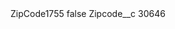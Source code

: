 <?xml version="1.0" encoding="UTF-8"?>
<CustomMetadata xmlns="http://soap.sforce.com/2006/04/metadata" xmlns:xsi="http://www.w3.org/2001/XMLSchema-instance" xmlns:xsd="http://www.w3.org/2001/XMLSchema">
    <label>ZipCode1755</label>
    <protected>false</protected>
    <values>
        <field>Zipcode__c</field>
        <value xsi:type="xsd:string">30646</value>
    </values>
</CustomMetadata>
